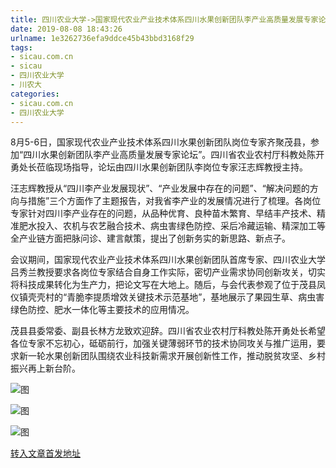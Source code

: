 ```yaml
---
title: 四川农业大学->国家现代农业产业技术体系四川水果创新团队李产业高质量发展专家论坛顺利举行 | sicau.com.cn
date: 2019-08-08 18:43:26
urlname: 1e3262736efa9ddce45b43bbd3168f29
tags: 
- sicau.com.cn
- sicau
- 四川农业大学
- 川农大
categories:
- sicau.com.cn
- 四川农业大学
---
```



8月5-6日，国家现代农业产业技术体系四川水果创新团队岗位专家齐聚茂县，参加“四川水果创新团队李产业高质量发展专家论坛”。四川省农业农村厅科教处陈开勇处长莅临现场指导，论坛由四川水果创新团队李岗位专家汪志辉教授主持。

汪志辉教授从“四川李产业发展现状”、“产业发展中存在的问题”、“解决问题的方向与措施”三个方面作了主题报告，对我省李产业的发展情况进行了梳理。各岗位专家针对四川李产业存在的问题，从品种优育、良种苗木繁育、早结丰产技术、精准肥水投入、农机与农艺融合技术、病虫害绿色防控、采后冷藏运输、精深加工等全产业链方面把脉问诊、建言献策，提出了创新务实的新思路、新点子。

会议期间，国家现代农业产业技术体系四川水果创新团队首席专家、四川农业大学吕秀兰教授要求各岗位专家结合自身工作实际，密切产业需求协同创新攻关，切实将科技成果转化为生产力，把论文写在大地上。随后，与会代表参观了位于茂县凤仪镇壳壳村的“青脆李提质增效关键技术示范基地”，基地展示了果园生草、病虫害绿色防控、肥水一体化等主要技术的应用情况。

茂县县委常委、副县长林方龙致欢迎辞。四川省农业农村厅科教处陈开勇处长希望各位专家不忘初心，砥砺前行，加强关键薄弱环节的技术协同攻关与推广运用，要求新一轮水果创新团队围绕农业科技新需求开展创新性工作，推动脱贫攻坚、乡村振兴再上新台阶。



![图](https://news.sicau.edu.cn/__local/9/C5/61/AF2ACA7F5A23AED8858C11DFB18_853EF5B0_3B591.jpg)

![图](https://news.sicau.edu.cn/__local/6/B1/B1/E6E05B3500D1A36384536F7F970_DA6D02FD_45A47.jpg)

![图](https://news.sicau.edu.cn/__local/8/14/22/F3DF43A578973E15BA08C022C89_4023810F_256C7.jpg)

[转入文章首发地址](https://news.sicau.edu.cn/info/1078/52761.htm)